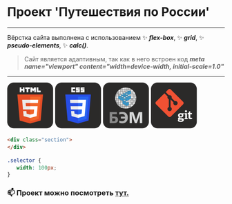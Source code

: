 # **Проект 'Путешествия по России'**
_______________________________________________________________________________________

Вёрстка сайта выполнена с использованием
✨ ***flex-box***,
✨ ***grid***,
✨ ***pseudo-elements***,
✨ ***calc()***.

> Сайт является адаптивным, так как в него встроен код ***meta name="viewport"
> content="width=device-width, initial-scale=1.0"***
_________________________________________________________________________________________

[![HTML](https://raw.githubusercontent.com/innagolovko/innagolovko/2ffcf84a9b8adb1876e29a661e289928b14f073a/images/HTML.svg)](https://developer.mozilla.org/ru/docs/Learn/Getting_started_with_the_web/HTML_basics)
[![CSS](https://raw.githubusercontent.com/innagolovko/innagolovko/2ffcf84a9b8adb1876e29a661e289928b14f073a/images/CSS.svg)](https://developer.mozilla.org/ru/docs/Learn/Getting_started_with_the_web/CSS_basics)
[![БЭМ](https://raw.githubusercontent.com/innagolovko/innagolovko/e8eccd01b7ed3321b0dac4c7b18c9a4254d274ef/images/%D0%91%D0%AD%D0%9C.svg)](https://ru.bem.info/)
[![Git](https://raw.githubusercontent.com/innagolovko/innagolovko/2ffcf84a9b8adb1876e29a661e289928b14f073a/images/Git.svg)](https://git-scm.com/)

```html
<div class="section">
</div>
```
```css
.selector {
   width: 100px;
}
```
### 📫 Проект можно посмотреть [тут.](https://innagolovko.github.io/travel/)
